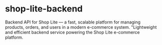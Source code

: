 # shop-lite-backend
Backend API for Shop Lite — a fast, scalable platform for managing products, orders, and users in a modern e-commerce system. "Lightweight and efficient backend service powering the Shop Lite e-commerce platform.

